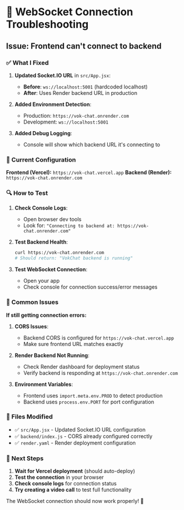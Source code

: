 # 🔧 WebSocket Connection Troubleshooting

## Issue: Frontend can't connect to backend

### ✅ What I Fixed

1. **Updated Socket.IO URL** in `src/App.jsx`:
   - **Before**: `ws://localhost:5001` (hardcoded localhost)
   - **After**: Uses Render backend URL in production

2. **Added Environment Detection**:
   - Production: `https://vok-chat.onrender.com`
   - Development: `ws://localhost:5001`

3. **Added Debug Logging**:
   - Console will show which backend URL it's connecting to

### 🎯 Current Configuration

**Frontend (Vercel):** `https://vok-chat.vercel.app`
**Backend (Render):** `https://vok-chat.onrender.com`

### 🔍 How to Test

1. **Check Console Logs**:
   - Open browser dev tools
   - Look for: `"Connecting to backend at: https://vok-chat.onrender.com"`

2. **Test Backend Health**:
   ```bash
   curl https://vok-chat.onrender.com
   # Should return: "VokChat backend is running"
   ```

3. **Test WebSocket Connection**:
   - Open your app
   - Check console for connection success/error messages

### 🐛 Common Issues

**If still getting connection errors:**

1. **CORS Issues**:
   - Backend CORS is configured for `https://vok-chat.vercel.app`
   - Make sure frontend URL matches exactly

2. **Render Backend Not Running**:
   - Check Render dashboard for deployment status
   - Verify backend is responding at `https://vok-chat.onrender.com`

3. **Environment Variables**:
   - Frontend uses `import.meta.env.PROD` to detect production
   - Backend uses `process.env.PORT` for port configuration

### 📝 Files Modified

- ✅ `src/App.jsx` - Updated Socket.IO URL configuration
- ✅ `backend/index.js` - CORS already configured correctly
- ✅ `render.yaml` - Render deployment configuration

### 🚀 Next Steps

1. **Wait for Vercel deployment** (should auto-deploy)
2. **Test the connection** in your browser
3. **Check console logs** for connection status
4. **Try creating a video call** to test full functionality

The WebSocket connection should now work properly! 🎉 